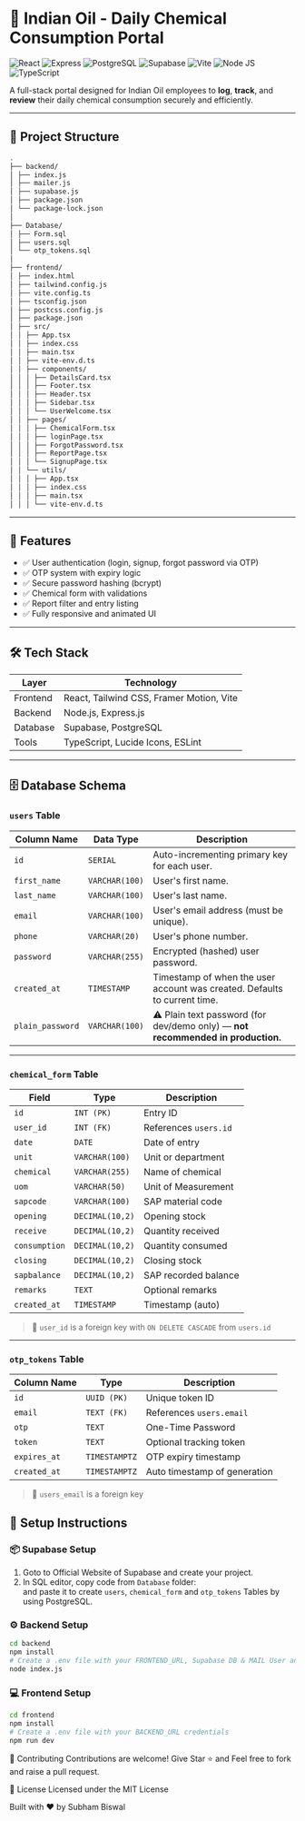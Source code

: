 # 🧪 Indian Oil - Daily Chemical Consumption Portal

![React](https://img.shields.io/badge/React-20232A?style=for-the-badge&logo=react&logoColor=61DAFB)
![Express](https://img.shields.io/badge/Express%20js-000000?style=for-the-badge&logo=express&logoColor=white)
![PostgreSQL](https://img.shields.io/badge/PostgreSQL-F80000?style=for-the-badge)
![Supabase](https://img.shields.io/badge/Supabase-239120?style=for-the-badge&logo=supabase&logoColor=white)
![Vite](https://img.shields.io/badge/Vite-B73BFE?style=for-the-badge&logo=vite&logoColor=FFD62E)
![Node JS](https://img.shields.io/badge/Node%20js-140648?style=for-the-badge&logo=nodedotjs&logoColor=white)
![TypeScript](https://img.shields.io/badge/TypeScript-007ACC?style=for-the-badge&logo=typescript&logoColor=white)

A full-stack portal designed for Indian Oil employees to **log**, **track**, and **review** their daily chemical consumption securely and efficiently.

---

## 📂 Project Structure

```bash
.
├── backend/
│ ├── index.js
│ ├── mailer.js
│ ├── supabase.js
│ ├── package.json
│ └── package-lock.json
│
├── Database/
│ ├── Form.sql
│ ├── users.sql
│ └── otp_tokens.sql
│
├── frontend/
│ ├── index.html
│ ├── tailwind.config.js
│ ├── vite.config.ts
│ ├── tsconfig.json
│ ├── postcss.config.js
│ ├── package.json
│ ├── src/
│ │ ├── App.tsx
│ │ ├── index.css
│ │ ├── main.tsx
│ │ ├── vite-env.d.ts
│ │ ├── components/
│ │ │ ├── DetailsCard.tsx
│ │ │ ├── Footer.tsx
│ │ │ ├── Header.tsx
│ │ │ ├── Sidebar.tsx
│ │ │ └── UserWelcome.tsx
│ │ ├── pages/
│ │ │ ├── ChemicalForm.tsx
│ │ │ ├── loginPage.tsx
│ │ │ ├── ForgotPassword.tsx
│ │ │ ├── ReportPage.tsx
│ │ │ └── SignupPage.tsx
│ │ └── utils/
│ │ │ ├── App.tsx
│ │ │ ├── index.css
│ │ │ ├── main.tsx
│ │ │ └── vite-env.d.ts

```
---

## 🚀 Features

- ✅ User authentication (login, signup, forgot password via OTP)
- ✅ OTP system with expiry logic
- ✅ Secure password hashing (bcrypt)
- ✅ Chemical form with validations
- ✅ Report filter and entry listing
- ✅ Fully responsive and animated UI

---

## 🛠️ Tech Stack

| Layer     | Technology                                |
|-----------|--------------------------------------------|
| Frontend  | React, Tailwind CSS, Framer Motion, Vite   |
| Backend   | Node.js, Express.js                        |
| Database  | Supabase, PostgreSQL                       |
| Tools     | TypeScript, Lucide Icons, ESLint           |

---

## 🗄️ Database Schema

### `users` Table

| Column Name      | Data Type      | Description                                                                     |
| ---------------- | -------------- | ------------------------------------------------------------------------------- |
| `id`             | `SERIAL`       | Auto-incrementing primary key for each user.                                    |
| `first_name`     | `VARCHAR(100)` | User's first name.                                                              |
| `last_name`      | `VARCHAR(100)` | User's last name.                                                               |
| `email`          | `VARCHAR(100)` | User's email address (must be unique).                                          |
| `phone`          | `VARCHAR(20)`  | User's phone number.                                                            |
| `password`       | `VARCHAR(255)` | Encrypted (hashed) user password.                                               |
| `created_at`     | `TIMESTAMP`    | Timestamp of when the user account was created. Defaults to current time.       |
| `plain_password` | `VARCHAR(100)` | ⚠️ Plain text password (for dev/demo only) — **not recommended in production.** |



---

### `chemical_form` Table

| Field          |   Type           | Description                      |
|----------------|------------------|----------------------------------|
| `id`           | `INT (PK)`       | Entry ID                         |
| `user_id`      | `INT (FK)`       | References `users.id`            |
| `date`         | `DATE`           | Date of entry                    |
| `unit`         | `VARCHAR(100)`   | Unit or department               |
| `chemical`     | `VARCHAR(255)`   | Name of chemical                 |
| `uom`          | `VARCHAR(50)`    | Unit of Measurement              |
| `sapcode`      | `VARCHAR(100)`   | SAP material code                |
| `opening`      | `DECIMAL(10,2)`  | Opening stock                    |
| `receive`      | `DECIMAL(10,2)`  | Quantity received                |
| `consumption`  | `DECIMAL(10,2)`  | Quantity consumed                |
| `closing`      | `DECIMAL(10,2)`  | Closing stock                    |
| `sapbalance`   | `DECIMAL(10,2)`  | SAP recorded balance             |
| `remarks`      | `TEXT`           | Optional remarks                 |
| `created_at`   | `TIMESTAMP`      | Timestamp (auto)                 |

> 🔗 `user_id` is a foreign key with `ON DELETE CASCADE` from `users.id`

---


### `otp_tokens` Table

|  Column Name  |    Type       | Description                  |
| ------------- | -----------   | ---------------------------- |
| `id`          | `UUID (PK)`   | Unique token ID              |
| `email`       | `TEXT (FK)`   | References `users.email`     |
| `otp`         | `TEXT`        | One-Time Password            |
| `token`       | `TEXT`        | Optional tracking token      |
| `expires_at`  | `TIMESTAMPTZ` | OTP expiry timestamp         |
| `created_at`  | `TIMESTAMPTZ` | Auto timestamp of generation |

> 🔗 `users_email` is a foreign key 


## 🧪 Setup Instructions

### 📦 Supabase Setup 
1. Goto to Official Website of Supabase and create your project.
2. In SQL editor, copy code from `Database` folder:  
   and paste it to create `users`, `chemical_form` and `otp_tokens` Tables by using PostgreSQL.


### ⚙ Backend Setup

```bash
cd backend
npm install
# Create a .env file with your FRONTEND_URL, Supabase DB & MAIL User and Mail Pass credentials
node index.js
```
### 💻 Frontend Setup
```bash
cd frontend
npm install
# Create a .env file with your BACKEND_URL credentials
npm run dev
```

🤝 Contributing
Contributions are welcome! Give Star ⭐ and Feel free to fork and raise a pull request.

📜 License
Licensed under the MIT License

Built with ❤️ by Subham Biswal